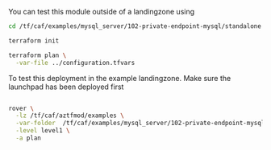You can test this module outside of a landingzone using

```bash
cd /tf/caf/examples/mysql_server/102-private-endpoint-mysql/standalone

terraform init

terraform plan \
  -var-file ../configuration.tfvars 

```

To test this deployment in the example landingzone. Make sure the launchpad has been deployed first

```bash

rover \
  -lz /tf/caf/aztfmod/examples \
  -var-folder  /tf/caf/examples/mysql_server/102-private-endpoint-mysql/ \
  -level level1 \
  -a plan

```